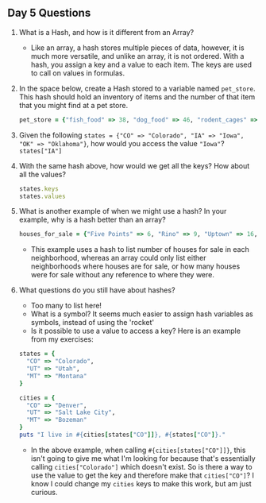 ## Day 5 Questions

1. What is a Hash, and how is it different from an Array?  
   - Like an array, a hash stores multiple pieces of data, however, it is much more versatile, and unlike an array, it is not ordered. With a hash, you assign a key and a value to each item. The keys are used to call on values in formulas.

1. In the space below, create a Hash stored to a variable named `pet_store`.  This hash should hold an inventory of items and the number of that item that you might find at a pet store.  
   ```ruby
   pet_store = {"fish_food" => 38, "dog_food" => 46, "rodent_cages" => 13, "dog_toys" => 22}
   ```

1. Given the following `states = {"CO" => "Colorado", "IA" => "Iowa", "OK" => "Oklahoma"}`, how would you access the value `"Iowa"`?  
   `states["IA"]`

1. With the same hash above, how would we get all the keys?  How about all the values?  
   ```ruby
   states.keys
   states.values
   ```

1. What is another example of when we might use a hash?  In your example, why is a hash better than an array?  
   ```ruby
   houses_for_sale = {"Five Points" => 6, "Rino" => 9, "Uptown" => 16, "Cherry Creek" => 21}
   ```
   - This example uses a hash to list number of houses for sale in each neighborhood, whereas an array could only list either neighborhoods where houses are for sale, or how many houses were for sale without any reference to where they were.

1. What questions do you still have about hashes?  
   - Too many to list here!
   - What is a symbol? It seems much easier to assign hash variables as symbols, instead of using the 'rocket'
   - Is it possible to use a value to access a key? Here is an example from my exercises:
   ```ruby
   states = {
     "CO" => "Colorado",
     "UT" => "Utah",
     "MT" => "Montana"
   }

   cities = {
     "CO" => "Denver",
     "UT" => "Salt Lake City",
     "MT" => "Bozeman"
   }
   puts "I live in #{cities[states["CO"]]}, #{states["CO"]}."
   ```
   - In the above example, when calling `#{cities[states["CO"]]}`, this isn't going to give me what I'm looking for because that's essentially calling `cities["Colorado"]` which doesn't exist. So is there a way to use the value to get the key and therefore make that `cities["CO"]`? I know I could change my `cities` keys to make this work, but am just curious.
